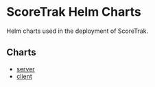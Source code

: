 # ScoreTrak Helm Charts

Helm charts used in the deployment of ScoreTrak.

## Charts

- [server](./charts/server)
- [client](./charts/client)